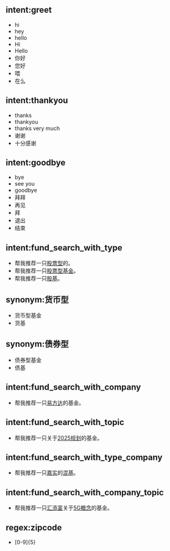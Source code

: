 <!-- 20-30 unique expressions for each intent should be good for the beginning --> 
<!-- more confusable more expressions needed-->
## intent:greet  
- hi
- hey
- hello
- Hi
- Hello
- 你好
- 您好
- 喂
- 在么

## intent:thankyou
- thanks
- thankyou
- thanks very much
- 谢谢
- 十分感谢

## intent:goodbye
- bye
- see you
- goodbye
- 拜拜
- 再见
- 拜
- 退出
- 结束

## intent:fund_search_with_type
- 帮我推荐一只[股票型](fund_type)的。
- 帮我推荐一只[股票型基金](fund_type:股票型)。
- 帮我推荐一只[股基](fund_type:股票型)。

## synonym:货币型
- 货币型基金 
- 货基

## synonym:债券型
- 债券型基金 
- 债基


## intent:fund_search_with_company
- 帮我推荐一只[易方达](fund_company)的基金。

## intent:fund_search_with_topic
- 帮我推荐一只关于[2025规划](fund_topic)的基金。

## intent:fund_search_with_type_company
- 帮我推荐一只[嘉实](fund_company)的[混基](fund_type:混合型)。

## intent:fund_search_with_company_topic
- 帮我推荐一只[汇添富](fund_company)关于[5G概念](fund_topic:5G)的基金。



## regex:zipcode
- [0-9]{5}